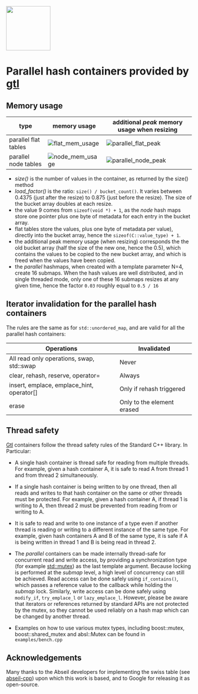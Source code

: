 
<img src="https://github.com/greg7mdp/gtl/blob/main/html/img/phash.png?raw=true" width="120" align="middle"> 

# Parallel hash containers provided by [gtl](https://github.com/greg7mdp/gtl)







## Memory usage

|  type                 |    memory usage   | additional *peak* memory usage when resizing  |
|-----------------------|-------------------|-----------------------------------------------|
| parallel flat tables  | ![flat_mem_usage](https://github.com/greg7mdp/gtl/blob/master/html/img/flat_mem_usage.png?raw=true) | ![parallel_flat_peak](https://github.com/greg7mdp/gtl/blob/master/html/img/parallel_flat_peak.png?raw=true) |
| parallel node tables  | ![node_mem_usage](https://github.com/greg7mdp/gtl/blob/master/html/img/node_mem_usage.png?raw=true) | ![parallel_node_peak](https://github.com/greg7mdp/gtl/blob/master/html/img/parallel_node_peak.png?raw=true) |



- *size()* is the number of values in the container, as returned by the size() method
- *load_factor()* is the ratio: `size() / bucket_count()`. It varies between 0.4375 (just after the resize) to 0.875 (just before the resize). The size of the bucket array doubles at each resize.
- the value 9 comes from `sizeof(void *) + 1`, as the *node* hash maps store one pointer plus one byte of metadata for each entry in the bucket array.
- flat tables store the values, plus one byte of metadata per value), directly into the bucket array, hence the `sizeof(C::value_type) + 1`.
- the additional peak memory usage (when resizing) corresponds the the old bucket array (half the size of the new one, hence the 0.5), which contains the values to be copied to the new bucket array, and which is freed when the values have been copied.
- the *parallel* hashmaps, when created with a template parameter N=4, create 16 submaps. When the hash values are well distributed, and in single threaded mode, only one of these 16 submaps resizes at any given time, hence the factor `0.03` roughly equal to `0.5 / 16`

## Iterator invalidation for the parallel hash containers

The rules are the same as for `std::unordered_map`, and are valid for all the parallel hash containers:


|    Operations	                            | Invalidated                |
|-------------------------------------------|----------------------------|
| All read only operations, swap, std::swap | Never                      |
| clear, rehash, reserve, operator=         | Always                     |
| insert, emplace, emplace_hint, operator[] | Only if rehash triggered   |
| erase                                     | Only to the element erased |


## Thread safety

[Gtl](https://github.com/greg7mdp/gtl) containers follow the thread safety rules of the Standard C++ library. In Particular:

- A single hash container is thread safe for reading from multiple threads. For example, given a hash container A, it is safe to read A from thread 1 and from thread 2 simultaneously.

- If a single hash container is being written to by one thread, then all reads and writes to that hash container on the same or other threads must be protected. For example, given a hash container A, if thread 1 is writing to A, then thread 2 must be prevented from reading from or writing to A. 

- It is safe to read and write to one instance of a type even if another thread is reading or writing to a different instance of the same type. For example, given hash containers A and B of the same type, it is safe if A is being written in thread 1 and B is being read in thread 2.

- The *parallel* containers can be made internally thread-safe for concurrent read and write access, by providing a synchronization type (for example [std::mutex](https://en.cppreference.com/w/cpp/thread/mutex)) as the last template argument. Because locking is performed at the *submap* level, a high level of concurrency can still be achieved. Read access can be done safely using `if_contains()`, which passes a reference value to the callback while holding the *submap* lock. Similarly, write access can be done safely using `modify_if`, `try_emplace_l` or `lazy_emplace_l`. However, please be aware that iterators or references returned by standard APIs are not protected by the mutex, so they cannot be used reliably on a hash map which can be changed by another thread.

- Examples on how to use various mutex types, including boost::mutex, boost::shared_mutex and absl::Mutex can be found in `examples/bench.cpp`


## Acknowledgements

Many thanks to the Abseil developers for implementing the swiss table (see [abseil-cpp](https://github.com/abseil/abseil-cpp)) upon which this work is based, and to Google for releasing it as open-source. 
